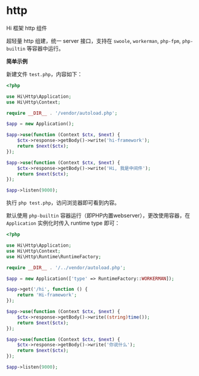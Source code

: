 # http
Hi 框架 http 组件

超轻量 http 组建，统一 server 接口，支持在 `swoole`, `workerman`, `php-fpm`, `php-builtin` 等容器中运行。

**简单示例**

新建文件 `test.php`，内容如下：

```php
<?php

use Hi\Http\Application;
use Hi\Http\Context;

require __DIR__ . '/vendor/autoload.php';

$app = new Application();

$app->use(function (Context $ctx, $next) {
    $ctx->response->getBody()->write('hi-framework');
    return $next($ctx);
});

$app->use(function (Context $ctx, $next) {
    $ctx->response->getBody()->write('Hi, 我是中间件');
    return $next($ctx);
});

$app->listen(9000);
```

执行 `php test.php`，访问浏览器即可看到内容。

默认使用 `php-builtin` 容器运行（即PHP内置webserver），更改使用容器，在 `Application` 实例化时传入 runtime type 即可：

```php
<?php

use Hi\Http\Application;
use Hi\Http\Context;
use Hi\Http\Runtime\RuntimeFactory;

require __DIR__ . '/../vendor/autoload.php';

$app = new Application(['type' => RuntimeFactory::WORKERMAN]);

$app->get('/hi', function () {
    return 'Hi-framework';
});

$app->use(function (Context $ctx, $next) {
    $ctx->response->getBody()->write((string)time());
    return $next($ctx);
});

$app->use(function (Context $ctx, $next) {
    $ctx->response->getBody()->write('你说什么');
    return $next($ctx);
});

$app->listen(9000);
```
